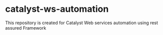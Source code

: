 # catalyst-ws-automation
This repository is created for Catalyst Web services automation using rest assured Framework
